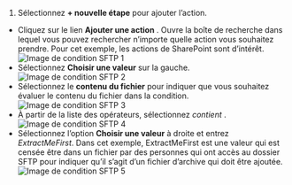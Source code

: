 1. Sélectionnez **+ nouvelle étape** pour ajouter l’action.  
- Cliquez sur le lien **Ajouter une action** . Ouvre la boîte de recherche dans lequel vous pouvez rechercher n’importe quelle action vous souhaitez prendre. Pour cet exemple, les actions de SharePoint sont d’intérêt.    
![Image de condition SFTP 1](./media/connectors-create-api-sftp/condition-1.png)    
- Sélectionnez **Choisir une valeur** sur la gauche. 
![Image de condition SFTP 2](./media/connectors-create-api-sftp/condition-2.png)    
- Sélectionnez le **contenu du fichier** pour indiquer que vous souhaitez évaluer le contenu du fichier dans la condition.      
![Image de condition SFTP 3](./media/connectors-create-api-sftp/condition-3.png)   
- À partir de la liste des opérateurs, sélectionnez *contient* .       
![Image de condition SFTP 4](./media/connectors-create-api-sftp/condition-4.png)   
- Sélectionnez l’option **Choisir une valeur** à droite et entrez *ExtractMeFirst*. Dans cet exemple, ExtractMeFirst est une valeur qui est censée être dans un fichier par des personnes qui ont accès au dossier SFTP pour indiquer qu’il s’agit d’un fichier d’archive qui doit être ajoutée.  
![Image de condition SFTP 5](./media/connectors-create-api-sftp/condition-5.png)   